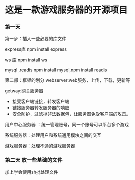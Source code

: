 # 这是一款游戏服务器的开源项目

### 第一天
第一步：插入一些必要的库文件

express库 npm install express

ws 库 npm install ws

mysql ,readis npm install mysql,npm install readis

第二部：框架的划分
webserver:web服务，上传，下载，更新等

getway:网关服务器

* 接受客户端链接，转发客户端
* 链接服务器转发服务器的响应
* 安全防护，过滤掉非法数据包，让服务器免受客户端的攻击。

用户中心服务器 ：统一管理账号，同一个账号可以平台多个游戏

系统服务器：处理用户和系统通用模块之间的交互

游戏服务器：处理不通的游戏服务器

### 第二天 放一些基础的文件

加上学会使用sh批处理文件
